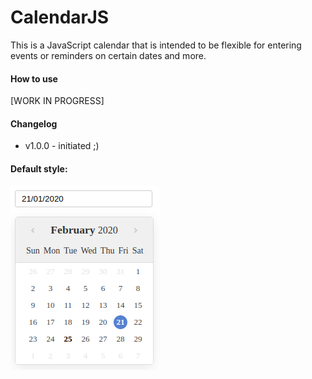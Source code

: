 # CalendarJS

This is a JavaScript calendar that is intended to be flexible for entering events or reminders on certain dates and more.

#### How to use

[WORK IN PROGRESS]

#### Changelog

- v1.0.0 - initiated ;)

#### Default style:

![DefaultStyle](./src/themes/DefaultStyle/preview/DefaultStyle.png)
